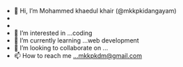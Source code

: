 - 👋 Hi, I’m Mohammed khaedul khair (@mkkpkidangayam)
- 
- 
- 👀 I’m interested in ...coding
- 🌱 I’m currently learning ...web development 
- 💞️ I’m looking to collaborate on ...
- 📫 How to reach me ...mkkpkdm@gmail.com

<!---
mkkpkidangayam/mkkpkidangayam is a ✨ special ✨ repository because its `README.md` (this file) appears on your GitHub profile.
You can click the Preview link to take a look at your changes.
--->
